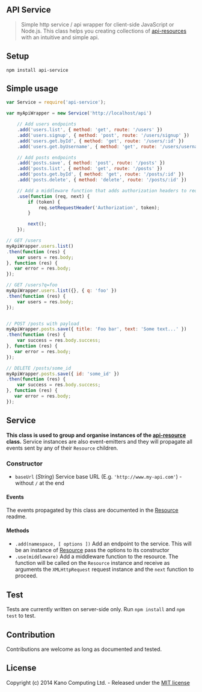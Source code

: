 ## API Service

> Simple http service / api wrapper for client-side JavaScript or Node.js. This class helps you creating collections of [api-resources](https://github.com/KanoComputing/js-api-resource) with an intuitive and simple api.

## Setup

`npm install api-service`

## Simple usage

```javascript
var Service = require('api-service');

var myApiWrapper = new Service('http://localhost/api')

    // Add users endpoints
    .add('users.list', { method: 'get', route: '/users' })
    .add('users.signup', { method: 'post', route: '/users/signup' })
    .add('users.get.byId', { method: 'get', route: '/users/:id' })
    .add('users.get.byUsername', { method: 'get', route: '/users/username/:username' })

    // Add posts endpoints
    .add('posts.save', { method: 'post', route: '/posts' })
    .add('posts.list', { method: 'get', route: '/posts' })
    .add('posts.get.byId', { method: 'get', route: '/posts/:id' })
    .add('posts.delete', { method: 'delete', route: '/posts/:id' })

    // Add a middleware function that adds authorization headers to request
    .use(function (req, next) {
        if (token) {
            req.setRequestHeader('Authorization', token);
        }

        next();
    });

// GET /users
myApiWrapper.users.list()
.then(function (res) {
    var users = res.body;
}, function (res) {
   var error = res.body;
});

// GET /users?q=foo
myApiWrapper.users.list({}, { q: 'foo' })
.then(function (res) {
    var users = res.body;
});


// POST /posts with payload
myApiWrapper.posts.save({ title: 'Foo bar', text: 'Some text...' })
.then(function (res) {
    var success = res.body.success;
}, function (res) {
   var error = res.body;
});

// DELETE /posts/some_id
myApiWrapper.posts.save({ id: 'some_id' })
.then(function (res) {
    var success = res.body.success;
}, function (res) {
   var error = res.body;
});
```

## Service

**This class is used to group and organise instances of the [api-resource](https://github.com/KanoComputing/js-api-resource) class.**
Service instances are also event-emitters and they will propagate all events sent by any of their `Resource` children.

### Constructor

* `baseUrl` (*String*) Service base URL (E.g. `'http://www.my-api.com'`) - without `/` at the end

#### Events

The events propagated by this class are documented in the [Resource](https://github.com/KanoComputing/js-api-resource) readme.

#### Methods

* `.add(namespace, [ options ])` Add an endpoint to the service. This will be an instance of [Resource](https://github.com/KanoComputing/js-api-resource) pass the options to its constructor
* `.use(middleware)` Add a middleware function to the resource. The function will be called on the `Resource` instance and receive as arguments the `XMLHttpRequest` request instance and the `next` function to proceed.

## Test

Tests are currently written on server-side only. Run `npm install` and `npm test` to test.

## Contribution

Contributions are welcome as long as documented and tested.

## License

Copyright (c) 2014 Kano Computing Ltd. - Released under the [MIT license](https://github.com/KanoComputing/js-api-service/blob/master/LICENSE)